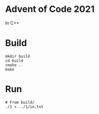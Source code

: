 # Advent of Code 2021

In C++

# Build

```
mkdir build
cd build
cmake ..
make
```

# Run

```
# From build/
./1 < ../1/in.txt
```
